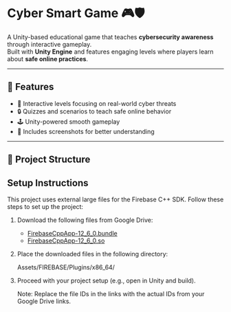 # Cyber Smart Game 🎮🛡️

A Unity-based educational game that teaches **cybersecurity awareness** through interactive gameplay.  
Built with **Unity Engine** and features engaging levels where players learn about **safe online practices**.

---

## 🚀 Features
- 🎯 Interactive levels focusing on real-world cyber threats  
- 🔒 Quizzes and scenarios to teach safe online behavior  
- 🕹️ Unity-powered smooth gameplay  
- 📸 Includes screenshots for better understanding  

---

## 📂 Project Structure

## Setup Instructions

This project uses external large files for the Firebase C++ SDK. Follow these steps to set up the project:

1. Download the following files from Google Drive:
   - [FirebaseCppApp-12_6_0.bundle](https://drive.google.com/file/d/1glEiHxQqkhwoAnvhDbb5pD8iV-mWoCfP/view?usp=drive_link)
   - [FirebaseCppApp-12_6_0.so](https://drive.google.com/file/d/1h7oGlFChjbo8X8YgSprv3XVRH2swq3kY/view?usp=drive_link)

2. Place the downloaded files in the following directory:

   Assets/FIREBASE/Plugins/x86_64/

3. Proceed with your project setup (e.g., open in Unity and build).

   Note: Replace the file IDs in the links with the actual IDs from your Google Drive links.
